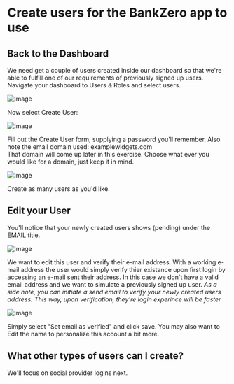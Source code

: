 # Create users for the BankZero app to use


## Back to the Dashboard

We need get a couple of users created inside our dashboard so that we're able to fulfill one of our requirements of previously signed up users.  Navigate your dashboard to Users & Roles and select users.

![image](https://user-images.githubusercontent.com/51866741/60379990-52b15700-99f2-11e9-998c-1d28c410fde7.png)

Now select Create User:

![image](https://user-images.githubusercontent.com/51866741/60379997-77a5ca00-99f2-11e9-985a-ab3d70e5c558.png)

Fill out the Create User form, supplying a password you'll remember.  Also note the email domain used: examplewidgets.com  
That domain will come up later in this exercise.  Choose what ever you would like for a domain, just keep it in mind.

![image](https://user-images.githubusercontent.com/51866741/60380016-c81d2780-99f2-11e9-9076-b739f9d3519c.png)

Create as many users as you'd like.  

## Edit your User

You'll notice that your newly created users shows (pending) under the EMAIL title.

![image](https://user-images.githubusercontent.com/51866741/60380088-2696d580-99f4-11e9-8dcd-6cdda421f457.png)

We want to edit this user and verify their e-mail address.  With a working e-mail address the user would simply verify thier existance upon first login by accessing an e-mail sent their address.  In this case we don't have a valid email address and we want to simulate a previously signed up user. *As a side note, you can initiate a send email to verify your newly created users address.  This way, upon verification, they're login experince will be faster*

![image](https://user-images.githubusercontent.com/51866741/60380113-9e650000-99f4-11e9-877b-72a62cc16dc7.png)

Simply select "Set email as verified" and click save.
You may also want to Edit the name to personalize this account a bit more.

## What other types of users can I create?

We'll focus on social provider logins next.


